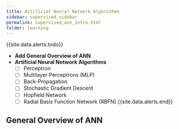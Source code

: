 ```yaml
---
title: Artificial Neural Network Algorithms
sidebar: supervised_sidebar
permalink: supervised_ann_intro.html
folder: learning
---
```


{{site.data.alerts.todo}}
- **Add General Overview of ANN**
- **Artificial Neural Network Algorithms**
	- [ ] Perceptron
	- [ ] Multilayer Perceptrons (MLP)
	- [ ] Back-Propagation
	- [ ] Stochastic Gradient Descent
	- [ ] Hopfield Network
	- [ ] Radial Basis Function Network (RBFN)
{{site.data.alerts.end}}

## General Overview of ANN

